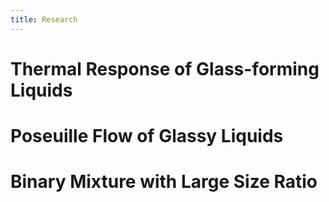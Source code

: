 ```yaml
---
title: Research
---
```


# Thermal Response of Glass-forming Liquids



# Poseuille Flow of Glassy Liquids


# Binary Mixture with Large Size Ratio


